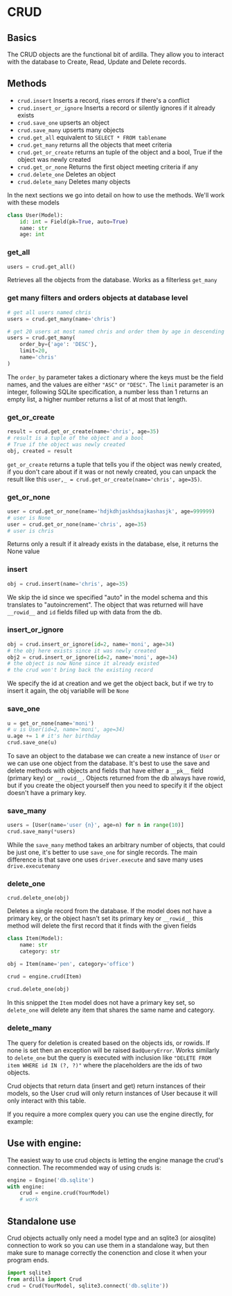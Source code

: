 # CRUD

## Basics

The CRUD objects are the functional bit of ardilla. They allow you to interact with the database to Create, Read, Update and Delete records.

## Methods

- `crud.insert` Inserts a record, rises errors if there's a conflict
- `crud.insert_or_ignore` Inserts a record or silently ignores if it already exists
- `crud.save_one` upserts an object
- `crud.save_many` upserts many objects
- `crud.get_all` equivalent to `SELECT * FROM tablename`
- `crud.get_many` returns all the objects that meet criteria
- `crud.get_or_create` returns an tuple of the object and a bool, True if the object was newly created
- `crud.get_or_none` Returns the first object meeting criteria if any
- `crud.delete_one` Deletes an object
- `crud.delete_many` Deletes many objects


In the next sections we go into detail on how to use the methods.
We'll work with these models
```py
class User(Model):
    id: int = Field(pk=True, auto=True)
    name: str
    age: int
```


### get_all

```py
users = crud.get_all()
```
Retrieves all the objects from the database. Works as a filterless `get_many`

### get many filters and orders objects at database level

```py
# get all users named chris
users = crud.get_many(name='chris')
```

```py
# get 20 users at most named chris and order them by age in descending order
users = crud.get_many(
    order_by={'age': 'DESC'},
    limit=20,
    name='chris'
)
```
The `order_by` parameter takes a dictionary where the keys must be the field names, and the values are either `"ASC"` or `"DESC"`. 
The `limit` parameter is an integer, following SQLite specification, a number less than 1 returns an empty list, a higher number returns
a list of at most that length.

### get_or_create

```py
result = crud.get_or_create(name='chris', age=35)
# result is a tuple of the object and a bool
# True if the object was newly created
obj, created = result
```
`get_or_create` returns a tuple that tells you if the object was newly created, if you don't care about if it was or not newly created, you can unpack the result like this `user,_ = crud.get_or_create(name='chris', age=35)`. 

### get_or_none
```py
user = crud.get_or_none(name='hdjkdhjaskhdsajkashasjk', age=999999)
# user is None
user = crud.get_or_none(name='chris', age=35)
# user is chris
```
Returns only a result if it already exists in the database, else, it returns the None value

### insert

```py
obj = crud.insert(name='chris', age=35)
```
We skip the id since we specified "auto" in the model schema and this translates to "autoincrement".
The object that was returned will have `__rowid__` and `id` fields filled up with data from the db.

### insert_or_ignore
```py
obj = crud.insert_or_ignore(id=2, name='moni', age=34)
# the obj here exists since it was newly created
obj2 = crud.insert_or_ignore(id=2, name='moni', age=34)
# the object is now None since it already existed
# the crud won't bring back the existing record
```
We specify the id at creation and we get the object back, but if we try to insert it again, the obj variablle will be `None`

### save_one

```py
u = get_or_none(name='moni')
# u is User(id=2, name='moni', age=34)
u.age += 1 # it's her birthday
crud.save_one(u)
```
To save an object to the database we can create a new instance of `User` or we can use one object from the database. It's best to use the save and delete methods with objects and fields that have either a `__pk__` field (primary key) or `__rowid__`. Objects returned from the db always have rowid, but if you create the object yourself then you need to specify it if the object doesn't have a primary key.

### save_many
```py
users = [User(name='user {n}', age=n) for n in range(10)]
crud.save_many(*users)
```
While the `save_many` method takes an arbitrary number of objects, that could be just one, it's better to use `save_one` for single records. The main difference is that save one uses `driver.execute` and save many uses `drive.executemany`

### delete_one
```
crud.delete_one(obj)
```
Deletes a single record from the database. If the model does not have a primary key, or the object hasn't set its primary key or `__rowid__` this method will delete the first record that it finds with the given fields

```py
class Item(Model):
    name: str 
    category: str

obj = Item(name='pen', category='office')

crud = engine.crud(Item)

crud.delete_one(obj)
```
In this snippet the `Item` model does not have a primary key set, so `delete_one` will delete any item that shares the same name and category.

### delete_many
The query for deletion is created based on the objects ids, or rowids. 
If none is set then an exception will be raised `BadQueryError`.
Works similarly to `delete_one` but the query is executed with inclusion like `"DELETE FROM item WHERE id IN (?, ?)"` where the placeholders are the ids of two objects.



Crud objects that return data (insert and get) return instances of their models, so the User crud will only return instances of User because it will only interact with this table.

If you require a more complex query you can use the engine directly, for example:


## Use with engine:

The easiest way to use crud objects is letting the engine manage the crud's connection. The recommended way of using cruds is:
```py
engine = Engine('db.sqlite')
with engine:
    crud = engine.crud(YourModel)
    # work
```

## Standalone use

Crud objects actually only need a model type and an sqlite3 (or aiosqlite) connection to work so you can use them in a standalone way, but then make sure to manage correctly the conenction and close it when your program ends.

```py
import sqlite3
from ardilla import Crud
crud = Crud(YourModel, sqlite3.connect('db.sqlite'))
```



